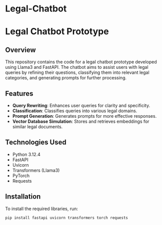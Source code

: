 # Legal-Chatbot
# Legal Chatbot Prototype

## Overview
This repository contains the code for a legal chatbot prototype developed using Llama3 and FastAPI. The chatbot aims to assist users with legal queries by refining their questions, classifying them into relevant legal categories, and generating prompts for further processing.

## Features
- **Query Rewriting**: Enhances user queries for clarity and specificity.
- **Classification**: Classifies queries into various legal domains.
- **Prompt Generation**: Generates prompts for more effective responses.
- **Vector Database Simulation**: Stores and retrieves embeddings for similar legal documents.

## Technologies Used
- Python 3.12.4
- FastAPI
- Uvicorn
- Transformers (Llama3)
- PyTorch
- Requests

## Installation
To install the required libraries, run:

```bash
pip install fastapi uvicorn transformers torch requests
